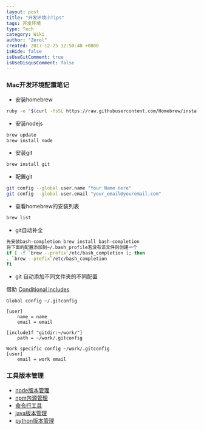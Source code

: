 ```yaml
---
layout: post
title: "开发环境小Tips"
tags: 开发环境
type: Tech
category: Wiki
author: "Zerol"
created: 2017-12-25 12:50:40 +0800
isHide: false
isUseGitComment: true
isUseDisqusComment: false
---
```


### Mac开发环境配置笔记
* 安装homebrew
```bash
ruby -e "$(curl -fsSL https://raw.githubusercontent.com/Homebrew/install/master/install)"
```
* 安装nodejs
``` bash
brew update
brew install node
```
* 安装git
```bash
brew install git
```
* 配置git
```bash
git config --global user.name "Your Name Here"
git config --global user.email "your_email@youremail.com"
```
* 查看homebrew的安装列表
```bash  
brew list
```
* git自动补全

``` bash
先安装bash-completion brew install bash-completion
将下面的配置添加到~/.bash_profile若没有该文件则创建一个
if [ -f `brew --prefix`/etc/bash_completion ]; then
. `brew --prefix`/etc/bash_completion
fi
```

* git 自动添加不同文件夹的不同配置

借助 [Conditional includes](https://git-scm.com/docs/git-config#_conditional_includes)
```base
Global config ~/.gitconfig

[user]
    name = name
    email = email

[includeIf "gitdir:~/work/"]
    path = ~/work/.gitconfig

Work specific config ~/work/.gitconfig
[user]
    email = work email
```

### 工具版本管理
* [node版本管理](https://github.com/creationix/nvm)
* [npm包源管理](https://github.com/Pana/nrm)
* [命令行工具](https://github.com/square/maximum-awesome)
* [java版本管理](https://github.com/gcuisinier/jenv)
* [python版本管理](https://github.com/pyenv/pyenv)

